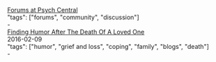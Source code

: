 [Forums at Psych Central](https://forums.psychcentral.com/)<br />
"tags": ["forums", "community", "discussion"]<br />
-<br />
[Finding Humor After The Death Of A Loved One](https://thoughtcatalog.com/kelly-bishop/2016/02/finding-humor-after-the-death-of-a-loved-one/)<br />
2016-02-09<br />
"tags": ["humor", "grief and loss", "coping", "family", "blogs", "death"]<br />
-<br />
